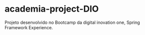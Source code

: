 # academia-project-DIO
Projeto desenvolvido no Bootcamp da digital inovation one, Spring Framework Experience.
